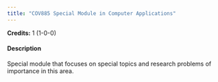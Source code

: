 ```yaml
---
title: "COV885 Special Module in Computer Applications"
---
```

**Credits:** 1 (1-0-0)

#### Description
Special module that focuses on special topics and research problems of importance in this area.